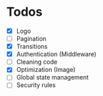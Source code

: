 # Todos

- [x] Logo
- [ ] Pagination
- [x] Transitions
- [x] Authentication (Middleware)
- [ ] Cleaning code
- [x] Optimization (Image)
- [ ] Global state management
- [ ] Security rules